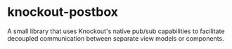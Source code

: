 knockout-postbox
================

A small library that uses Knockout's native pub/sub capabilities to facilitate decoupled communication between separate view models or components.